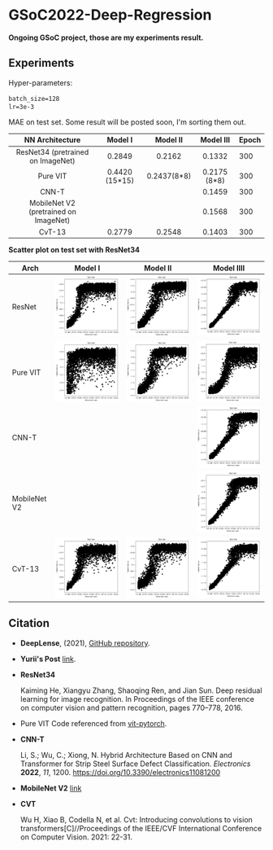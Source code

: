 # GSoC2022-Deep-Regression

**Ongoing GSoC project, those are my experiments result.**

## Experiments

Hyper-parameters:

```
batch_size=128
lr=3e-3
```

MAE on test set. Some result will be posted soon, I'm sorting them out.

|            NN Architecture            |    Model I     |  Model II   |  Model III   | Epoch |
| :-----------------------------------: | :------------: | :---------: | :----------: | ----- |
|   ResNet34 (pretrained on ImageNet)   |     0.2849     |   0.2162    |    0.1332    | 300   |
|               Pure VIT                | 0.4420 (15*15) | 0.2437(8*8) | 0.2175 (8*8) | 300   |
|                 CNN-T                 |                |             |    0.1459    | 300   |
| MobileNet V2 (pretrained on ImageNet) |                |             |    0.1568    | 300   |
|                CvT-13                 |     0.2779     |   0.2548    |    0.1403    | 300   |

**Scatter plot on test set with ResNet34**

| Arch         |                   Model I                    |                   Model II                    |                    Model IIII                     |
| ------------ | :------------------------------------------: | :-------------------------------------------: | :-----------------------------------------------: |
| ResNet       | <img src="./imgs/model-I-resnet34-300.png"/> | <img src="./imgs/model-II-resnet34-300.png"/> |  <img src="./imgs/model-III-resnet34-300.png"/>   |
| Pure VIT     | <img src="./imgs/model-I-purevit-300.png"/>  | <img src="./imgs/model-II-purevit-300.png"/>  |   <img src="./imgs/model-III-purevit-300.png"/>   |
| CNN-T        |                                              |                                               |    <img src="./imgs/model-III-cnnt-300.png"/>     |
| MobileNet V2 |                                              |                                               | <img src="./imgs/model-III-mobilenetv2-300.png"/> |
| CvT-13       |   <img src="./imgs/model-I-cvt-300.png"/>    |   <img src="./imgs/model-II-cvt-300.png"/>    |     <img src="./imgs/model-III-cvt-300.png"/>     |



## Citation

- **DeepLense**, (2021), <a href="https://github.com/ML4SCI/DeepLense">GitHub repository</a>.

- **Yurii's Post** <a href="https://medium.com/@yuriihalyc/gsoc-2021-with-ml4sci-deep-regression-for-exploring-dark-matter-32691c46adfa">link</a>.

- **ResNet34**

  Kaiming He, Xiangyu Zhang, Shaoqing Ren, and Jian Sun. Deep residual learning for image recognition. In Proceedings of the IEEE conference on computer vision and pattern recognition, pages 770–778, 2016.

- Pure VIT Code referenced from <a href="https://github.com/lucidrains/vit-pytorch/tree/main/vit_pytorch">vit-pytorch</a>.

- **CNN-T**

  Li, S.; Wu, C.; Xiong, N. Hybrid Architecture Based on CNN and Transformer for Strip Steel Surface Defect Classification. *Electronics* **2022**, *11*, 1200. https://doi.org/10.3390/electronics11081200

- **MobileNet V2** <a href="https://pytorch.org/vision/stable/models/generated/torchvision.models.mobilenet_v2.html#torchvision.models.mobilenet_v2">link</a>

- **CVT**

  Wu H, Xiao B, Codella N, et al. Cvt: Introducing convolutions to vision transformers[C]//Proceedings of the IEEE/CVF International Conference on Computer Vision. 2021: 22-31.